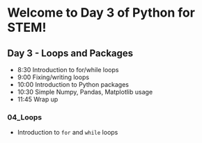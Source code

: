 # Welcome to Day 3 of Python for STEM!

## Day 3 - Loops and Packages
* 8:30 Introduction to for/while loops
* 9:00 Fixing/writing loops   
* 10:00 Introduction to Python packages
* 10:30 Simple Numpy, Pandas, Matplotlib usage
* 11:45 Wrap up

### 04_Loops
* Introduction to `for` and `while` loops 